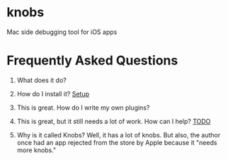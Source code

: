 knobs
=====

Mac side debugging tool for iOS apps

# Frequently Asked Questions

1. What does it do?

2. How do I install it?
[Setup](docs/SETUP.md)

3. This is great. How do I write my own plugins?

4. This is great, but it still needs a lot of work. How can I help?
[TODO](docs/TODO.md)

5. Why is it called Knobs?
Well, it has a lot of knobs. But also, the author once had an app rejected from the store by Apple because it "needs more knobs."
